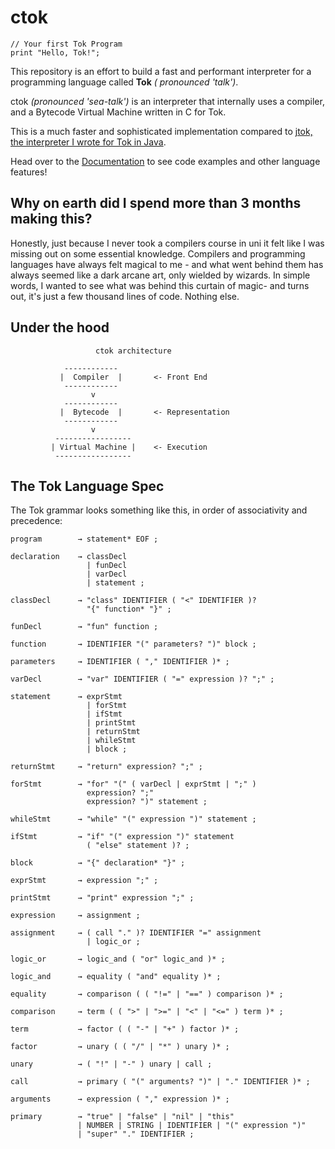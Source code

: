# ctok

```
// Your first Tok Program
print "Hello, Tok!";
```

This repository is an effort to build a fast and performant interpreter for a programming language called **Tok** *(
pronounced 'talk')*.

ctok *(pronounced 'sea-talk')* is an interpreter that internally uses a compiler, and a Bytecode Virtual Machine written
in C for Tok.

This is a much faster and sophisticated implementation compared to
[jtok, the interpreter I wrote for Tok in Java](https://github.com/JyotinderSingh/jtok).

Head over to the [Documentation](/DOCUMENTATION.md) to see code examples and other language features!

## Why on earth did I spend more than 3 months making this?

Honestly, just because I never took a compilers course in uni it felt like I was missing out on some essential
knowledge. Compilers and programming languages have always felt magical to me - and what went behind them has always
seemed like a dark arcane art, only wielded by wizards. In simple words, I wanted to see what was behind this curtain of
magic- and turns out, it's just a few thousand lines of code. Nothing else.

## Under the hood

```
                   ctok architecture
                
            ------------
           |  Compiler  |       <- Front End
            ------------
                  v
            ------------
           |  Bytecode  |       <- Representation
            ------------
                  v
          -----------------
         | Virtual Machine |    <- Execution
          -----------------
```

## The Tok Language Spec

The Tok grammar looks something like this, in order of associativity and precedence:

```
program        → statement* EOF ;

declaration    → classDecl
                 | funDecl
                 | varDecl
                 | statement ;

classDecl      → "class" IDENTIFIER ( "<" IDENTIFIER )?
                 "{" function* "}" ;             
                 
funDecl        → "fun" function ;

function       → IDENTIFIER "(" parameters? ")" block ;             

parameters     → IDENTIFIER ( "," IDENTIFIER )* ;
                 
varDecl        → "var" IDENTIFIER ( "=" expression )? ";" ;

statement      → exprStmt
                 | forStmt
                 | ifStmt
                 | printStmt
                 | returnStmt
                 | whileStmt
                 | block ;

returnStmt     → "return" expression? ";" ;

forStmt        → "for" "(" ( varDecl | exprStmt | ";" )
                 expression? ";"
                 expression? ")" statement ;

whileStmt      → "while" "(" expression ")" statement ;

ifStmt         → "if" "(" expression ")" statement
                 ( "else" statement )? ;

block          → "{" declaration* "}" ;

exprStmt       → expression ";" ;

printStmt      → "print" expression ";" ;

expression     → assignment ;

assignment     → ( call "." )? IDENTIFIER "=" assignment
                 | logic_or ;
               
logic_or       → logic_and ( "or" logic_and )* ;

logic_and      → equality ( "and" equality )* ;

equality       → comparison ( ( "!=" | "==" ) comparison )* ;

comparison     → term ( ( ">" | ">=" | "<" | "<=" ) term )* ;

term           → factor ( ( "-" | "+" ) factor )* ;

factor         → unary ( ( "/" | "*" ) unary )* ;

unary          → ( "!" | "-" ) unary | call ;

call           → primary ( "(" arguments? ")" | "." IDENTIFIER )* ;

arguments      → expression ( "," expression )* ;

primary        → "true" | "false" | "nil" | "this"
               | NUMBER | STRING | IDENTIFIER | "(" expression ")"
               | "super" "." IDENTIFIER ;

```
